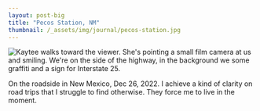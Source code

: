 ```yaml
---
layout: post-big
title: "Pecos Station, NM"
thumbnail: /_assets/img/journal/pecos-station.jpg
---
```


<div class="grid-wide">
	<img src="/_assets/img/journal/pecos-station.jpg" alt="Kaytee walks toward the viewer. She's pointing a small film camera at us and smiling. We're on the side of the highway, in the background we some graffiti and a sign for Interstate 25." />
</div>
<div class="grid-item-4 grid-offset-3">

On the roadside in New Mexico, Dec 26, 2022. I achieve a kind of clarity on road trips that I struggle to find otherwise. They force me to live in the moment.

</div>